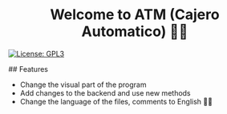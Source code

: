 <h1 align="center">Welcome to ATM (Cajero Automatico) 👋👋</h1>
<p>
  <a href="https://www.gnu.org/licenses/gpl-3.0.en.html" target="_blank">
    <img alt="License: GPL3" src="https://img.shields.io/badge/License-GPL3-yellow.svg" />
  </a>
</p>
## Features

- Change the visual part of the program 
- Add changes to the backend and use new methods 
- Change the language of the files, comments to English 👏👏
